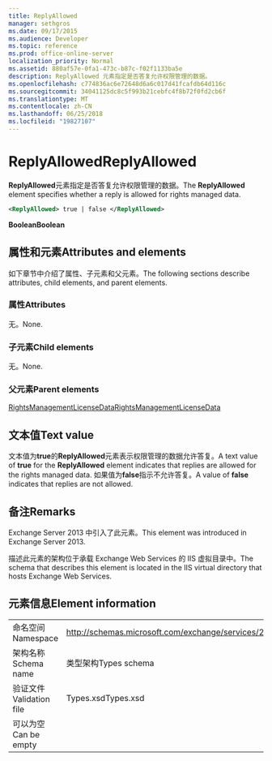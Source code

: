 ```yaml
---
title: ReplyAllowed
manager: sethgros
ms.date: 09/17/2015
ms.audience: Developer
ms.topic: reference
ms.prod: office-online-server
localization_priority: Normal
ms.assetid: 880af57e-0fa1-473c-b87c-f02f1133ba5e
description: ReplyAllowed 元素指定是否答复允许权限管理的数据。
ms.openlocfilehash: c774836ac6e72648d6a6c017d41fcafdb64d116c
ms.sourcegitcommit: 34041125dc8c5f993b21cebfc4f8b72f0fd2cb6f
ms.translationtype: MT
ms.contentlocale: zh-CN
ms.lasthandoff: 06/25/2018
ms.locfileid: "19827107"
---
```

# <a name="replyallowed"></a><span data-ttu-id="fdaec-103">ReplyAllowed</span><span class="sxs-lookup"><span data-stu-id="fdaec-103">ReplyAllowed</span></span>

<span data-ttu-id="fdaec-104">**ReplyAllowed**元素指定是否答复允许权限管理的数据。</span><span class="sxs-lookup"><span data-stu-id="fdaec-104">The **ReplyAllowed** element specifies whether a reply is allowed for rights managed data.</span></span> 
  
```XML
<ReplyAllowed> true | false </ReplyAllowed>
```

 <span data-ttu-id="fdaec-105">**Boolean**</span><span class="sxs-lookup"><span data-stu-id="fdaec-105">**Boolean**</span></span>
## <a name="attributes-and-elements"></a><span data-ttu-id="fdaec-106">属性和元素</span><span class="sxs-lookup"><span data-stu-id="fdaec-106">Attributes and elements</span></span>

<span data-ttu-id="fdaec-107">如下章节中介绍了属性、子元素和父元素。</span><span class="sxs-lookup"><span data-stu-id="fdaec-107">The following sections describe attributes, child elements, and parent elements.</span></span>
  
### <a name="attributes"></a><span data-ttu-id="fdaec-108">属性</span><span class="sxs-lookup"><span data-stu-id="fdaec-108">Attributes</span></span>

<span data-ttu-id="fdaec-109">无。</span><span class="sxs-lookup"><span data-stu-id="fdaec-109">None.</span></span>
  
### <a name="child-elements"></a><span data-ttu-id="fdaec-110">子元素</span><span class="sxs-lookup"><span data-stu-id="fdaec-110">Child elements</span></span>

<span data-ttu-id="fdaec-111">无。</span><span class="sxs-lookup"><span data-stu-id="fdaec-111">None.</span></span>
  
### <a name="parent-elements"></a><span data-ttu-id="fdaec-112">父元素</span><span class="sxs-lookup"><span data-stu-id="fdaec-112">Parent elements</span></span>

[<span data-ttu-id="fdaec-113">RightsManagementLicenseData</span><span class="sxs-lookup"><span data-stu-id="fdaec-113">RightsManagementLicenseData</span></span>](rightsmanagementlicensedata.md)
  
## <a name="text-value"></a><span data-ttu-id="fdaec-114">文本值</span><span class="sxs-lookup"><span data-stu-id="fdaec-114">Text value</span></span>

<span data-ttu-id="fdaec-115">文本值为**true**的**ReplyAllowed**元素表示权限管理的数据允许答复。</span><span class="sxs-lookup"><span data-stu-id="fdaec-115">A text value of **true** for the **ReplyAllowed** element indicates that replies are allowed for the rights managed data.</span></span> <span data-ttu-id="fdaec-116">如果值为**false**指示不允许答复。</span><span class="sxs-lookup"><span data-stu-id="fdaec-116">A value of **false** indicates that replies are not allowed.</span></span> 
  
## <a name="remarks"></a><span data-ttu-id="fdaec-117">备注</span><span class="sxs-lookup"><span data-stu-id="fdaec-117">Remarks</span></span>

<span data-ttu-id="fdaec-118">Exchange Server 2013 中引入了此元素。</span><span class="sxs-lookup"><span data-stu-id="fdaec-118">This element was introduced in Exchange Server 2013.</span></span>
  
<span data-ttu-id="fdaec-119">描述此元素的架构位于承载 Exchange Web Services 的 IIS 虚拟目录中。</span><span class="sxs-lookup"><span data-stu-id="fdaec-119">The schema that describes this element is located in the IIS virtual directory that hosts Exchange Web Services.</span></span>
  
## <a name="element-information"></a><span data-ttu-id="fdaec-120">元素信息</span><span class="sxs-lookup"><span data-stu-id="fdaec-120">Element information</span></span>

|||
|:-----|:-----|
|<span data-ttu-id="fdaec-121">命名空间</span><span class="sxs-lookup"><span data-stu-id="fdaec-121">Namespace</span></span>  <br/> |http://schemas.microsoft.com/exchange/services/2006/types  <br/> |
|<span data-ttu-id="fdaec-122">架构名称</span><span class="sxs-lookup"><span data-stu-id="fdaec-122">Schema name</span></span>  <br/> |<span data-ttu-id="fdaec-123">类型架构</span><span class="sxs-lookup"><span data-stu-id="fdaec-123">Types schema</span></span>  <br/> |
|<span data-ttu-id="fdaec-124">验证文件</span><span class="sxs-lookup"><span data-stu-id="fdaec-124">Validation file</span></span>  <br/> |<span data-ttu-id="fdaec-125">Types.xsd</span><span class="sxs-lookup"><span data-stu-id="fdaec-125">Types.xsd</span></span>  <br/> |
|<span data-ttu-id="fdaec-126">可以为空</span><span class="sxs-lookup"><span data-stu-id="fdaec-126">Can be empty</span></span>  <br/> ||
   

